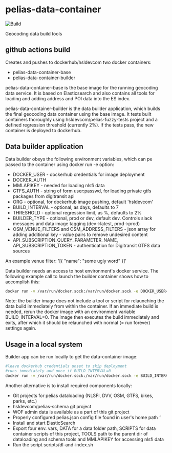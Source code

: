 # pelias-data-container

[![Build](https://github.com/hsldevcom/pelias-data-container/workflows/Process%20master%20push%20or%20pr/badge.svg?branch=master)](https://github.com/HSLdevcom/pelias-data-container/actions)

Geocoding data build tools

## github actions build

Creates and pushes to dockerhub/hsldevcom two docker containers:

- pelias-data-container-base
- pelias-data-container-builder

pelias-data-container-base is the base image for the running geocoding data service. It is based on Elasticsearch and also
contains all tools for loading and adding address and POI data into the ES index.

pelias-data-container-builder is the data builder application, which builds the final geocoding data container using the base image.
It tests built containers thoroughly using hsldevcom/pelias-fuzzy-tests project and a defined regression threshold (currently 2%).
If the tests pass, the new container is deployed to dockerhub.


## Data builder application

Data builder obeys the following environment variables, which can pe passed to the container using docker run -e option:

 * DOCKER_USER - dockerhub credentials for image deployment
 * DOCKER_AUTH
 * MMLAPIKEY - needed for loading nlsfi data
 * GTFS_AUTH - string of form user:passwd, for loading private gtfs packages from digitransit api
 * ORG - optional, for dockerhub image pushing, default 'hsldevcom'
 * BUILD_INTERVAL - optional, as days, defaults to 7
 * THRESHOLD - optional regression limit, as %, defaults to 2%
 * BUILDER_TYPE - optional, prod or dev, default dev. Controls slack messages and data image tagging (dev->latest, prod->prod)
 * OSM_VENUE_FILTERS and OSM_ADDRESS_FILTERS - json array for adding additional key - value pairs to remove undesired content
 * API_SUBSCRIPTION_QUERY_PARAMETER_NAME, API_SUBSCRIPTION_TOKEN - authentication for Digitransit GTFS data sources

An example venue filter: '[{ "name": "some ugly word" }]'

Data builder needs an access to host environment's docker service. The following example call to launch the builder container
shows how to accomplish this:

```bash
docker run -v /var/run/docker.sock:/var/run/docker.sock -e DOCKER_USER=hsldevcom -e DOCKER_AUTH=<secret> -e MMLAPIKEY=<secret> hsldevcom/pelias-data-container-builder
```

Note: the builder image does not include a tool or script for relaunching the data build immediately from within the container. If an immediate build is needed,
rerun the docker image with an environment variable BUILD_INTERVAL=0. The image then executes the build immediately and exits, after which it should be relaunched
with normal (= run forever) settings again.

## Usage in a local system

Builder app can be run locally to get the data-container image:

```bash
#leave dockerhub credentials unset to skip deployment
#runs immediately and once if BUILD_INTERVAL=0
docker run -v /var/run/docker.sock:/var/run/docker.sock -e BUILD_INTERVAL=0 -e MMLAPIKEY=<secret> hsldevcom/pelias-data-container-builder
```

Another alternative is to install required components locally:
- Git projects for pelias dataloading (NLSFI, DVV, OSM, GTFS, bikes, parks, etc.)
- hsldevcom/pelias-schema git project
- WOF admin data is available as a part of this git project
- Properly configured pelias.json config file found in user's home path ̃
- Install and start ElasticSearch
- Export four env. vars, DATA for a data folder path, SCRIPTS for data container scripts of this project,
TOOLS path to the parent dir of dataloading and schema tools and MMLAPIKEY for accessing nlsfi data
- Run the script scripts/dl-and-index.sh

